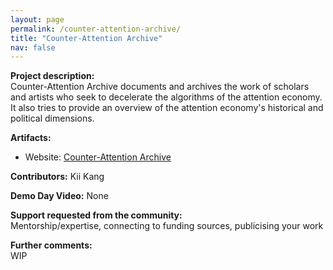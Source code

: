 ```yaml
---
layout: page
permalink: /counter-attention-archive/
title: "Counter-Attention Archive"
nav: false
---
```


**Project description:**  
Counter-Attention Archive documents and archives the work of scholars and artists who seek to decelerate the algorithms of the attention economy. It also tries to provide an overview of the attention economy's historical and political dimensions.

**Artifacts:**

- Website: [Counter-Attention Archive](https://counter-attention.vercel.app/)

**Contributors:**
Kii Kang

**Demo Day Video:**
None

**Support requested from the community:**  
Mentorship/expertise, connecting to funding sources, publicising your work

**Further comments:**  
WIP
